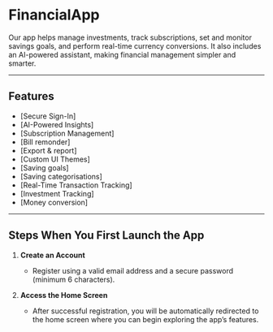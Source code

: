 # FinancialApp 

Our app helps manage investments, track subscriptions, set and monitor savings goals, and perform real-time currency conversions. It also includes an AI-powered assistant, making financial management simpler and smarter.

---

##  Features
- [Secure Sign-In] 
- [AI-Powered Insights] 
- [Subscription Management] 
- [Bill remonder] 
- [Export & report] 
- [Custom UI Themes]
- [Saving goals]
- [Saving categorisations]
- [Real-Time Transaction Tracking]
- [Investment Tracking]
- [Money conversion]
 
---

## Steps When You First Launch the App

1. **Create an Account**  
   - Register using a valid email address and a secure password (minimum 6 characters).  

2. **Access the Home Screen**  
   - After successful registration, you will be automatically redirected to the home screen where you can begin exploring the app’s features.  
